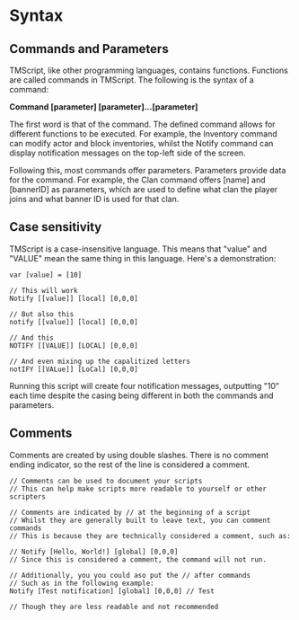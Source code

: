 # Syntax

## Commands and Parameters

TMScript, like other programming languages, contains functions. Functions are called commands in TMScript. The following is the syntax of a command:

**Command \[parameter\] \[parameter\]...\[parameter\]**

The first word is that of the command. The defined command allows for different functions to be executed. For example, the Inventory command can modify actor and block inventories, whilst the Notify command can display notification messages on the top-left side of the screen.

Following this, most commands offer parameters. Parameters provide data for the command. For example, the Clan command offers \[name\] and \[bannerID\] as parameters, which are used to define what clan the player joins and what banner ID is used for that clan.

## Case sensitivity

TMScript is a case-insensitive language. This means that "value" and "VALUE" mean the same thing in this language. Here's a demonstration:

``` title="case-insensitive.txt" linenums="1"
var [value] = [10]

// This will work
Notify [[value]] [local] [0,0,0]

// But also this
notify [[value]] [local] [0,0,0]

// And this
NOTIFY [[VALUE]] [LOCAL] [0,0,0]

// And even mixing up the capalitized letters
notIFY [[VALue]] [LoCal] [0,0,0]
```

Running this script will create four notification messages, outputting "10" each time despite the casing being different in both the commands and parameters.

## Comments

Comments are created by using double slashes. There is no comment ending indicator, so the rest of the line is considered a comment.

``` title="comments.txt" linenums="1"
// Comments can be used to document your scripts
// This can help make scripts more readable to yourself or other scripters

// Comments are indicated by // at the beginning of a script
// Whilst they are generally built to leave text, you can comment commands
// This is because they are technically considered a comment, such as:

// Notify [Hello, World!] [global] [0,0,0]
// Since this is considered a comment, the command will not run.

// Additionally, you you could aso put the // after commands
// Such as in the following example:
Notify [Test notification] [global] [0,0,0] // Test

// Though they are less readable and not recommended
```
